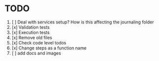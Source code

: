 # TODO

1. [ ] Deal with services setup? How is this affecting the journaling folder
2. [x] Validation tests
3. [x] Execution tests
4. [x] Remove old files
5. [x] Check code level todos
6. [x] Change steps as a function name
7. [ ] add docs and images
